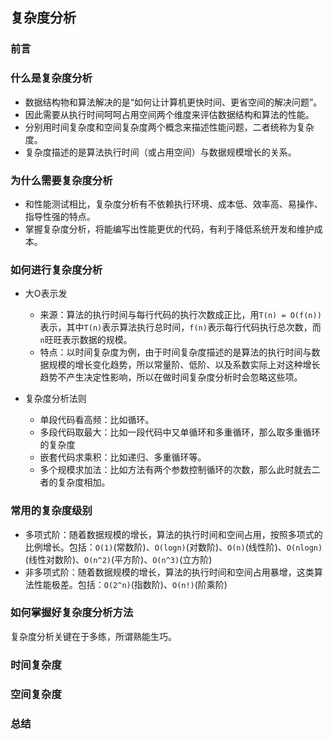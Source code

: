 ## 复杂度分析

### 前言

### 什么是复杂度分析

- 数据结构物和算法解决的是“如何让计算机更快时间、更省空间的解决问题”。
- 因此需要从执行时间呵呵占用空间两个维度来评估数据结构和算法的性能。
- 分别用时间复杂度和空间复杂度两个概念来描述性能问题，二者统称为复杂度。
- 复杂度描述的是算法执行时间（或占用空间）与数据规模增长的关系。

### 为什么需要复杂度分析

- 和性能测试相比，复杂度分析有不依赖执行环境、成本低、效率高、易操作、指导性强的特点。
- 掌握复杂度分析，将能编写出性能更优的代码，有利于降低系统开发和维护成本。

### 如何进行复杂度分析

- 大O表示发
  - 来源：算法的执行时间与每行代码的执行次数成正比，用`T(n) = O(f(n))`表示，其中`T(n)`表示算法执行总时间，`f(n)`表示每行代码执行总次数，而`n`旺旺表示数据的规模。
  - 特点：以时间复杂度为例，由于时间复杂度描述的是算法的执行时间与数据规模的增长变化趋势，所以常量阶、低阶、以及系数实际上对这种增长趋势不产生决定性影响，所以在做时间复杂度分析时会忽略这些项。

- 复杂度分析法则
  - 单段代码看高频：比如循环。
  - 多段代码取最大：比如一段代码中又单循环和多重循环，那么取多重循环的复杂度
  - 嵌套代码求乘积：比如递归、多重循环等。
  - 多个规模求加法：比如方法有两个参数控制循环的次数，那么此时就去二者的复杂度相加。

### 常用的复杂度级别

- 多项式阶：随着数据规模的增长，算法的执行时间和空间占用，按照多项式的比例增长。包括：`O(1)`(常数阶)、`O(logn)`(对数阶)、`O(n)`(线性阶)、`O(nlogn)`(线性对数阶)、`O(n^2)`(平方阶)、`O(n^3)`(立方阶)
- 非多项式阶：随着数据规模的增长，算法的执行时间和空间占用暴增，这类算法性能极差。包括：`O(2^n)`(指数阶)、`O(n!)`(阶乘阶)

### 如何掌握好复杂度分析方法

复杂度分析关键在于多练，所谓熟能生巧。

### 时间复杂度

### 空间复杂度

### 总结